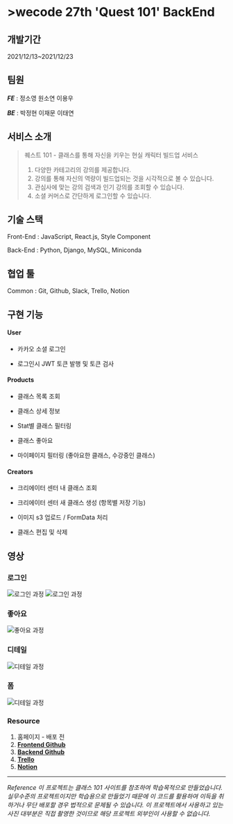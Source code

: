 # >wecode 27th 'Quest 101' BackEnd
 
## 개발기간 
2021/12/13~2021/12/23


## 팀원
 
**_FE_** : 정소영 원소연 이용우




**_BE_** : 박정현 이재문 이태연




 
## 서비스 소개
 
> 퀘스트 101 - 클래스를 통해 자신을 키우는 현실 캐릭터 빌드업 서비스 
> 1. 다양한 카테고리의 강의를 제공합니다.
> 2. 강의를 통해 자신의 역량이 빌드업되는 것을 시각적으로 볼 수 있습니다.
> 3. 관심사에 맞는 강의 검색과 인기 강의를 조회할 수 있습니다.
> 4. 소셜 커머스로 간단하게 로그인할 수 있습니다.
 


## 기술 스택
 
Front-End : JavaScript, React.js, Style Component


 
Back-End : Python, Django, MySQL, Miniconda 


 
## 협업 툴
Common : Git, Github, Slack, Trello, Notion


 
## 구현 기능



#### User



* 카카오 소셜 로그인



* 로그인시 JWT 토큰 발행 및 토큰 검사


 
 
#### Products



* 클래스 목록 조회

* 클래스 상세 정보

* Stat별 클래스 필터링

* 클래스 좋아요

* 마이페이지 필터링 (좋아요한 클래스, 수강중인 클래스)




#### Creators


* 크리에이터 센터 내 클래스 조회



* 크리에이터 센터 새 클래스 생성 (항목별 저장 기능)



* 이미지 s3 업로드 / FormData 처리



* 클래스 편집 및 삭제

## 영상

### 로그인

![로그인 과정](https://haileysbucket.s3.ap-northeast-2.amazonaws.com/readme/login_01.gif)
![로그인 과정](https://haileysbucket.s3.ap-northeast-2.amazonaws.com/readme/login_02.gif)

### 좋아요

![좋아요 과정](https://haileysbucket.s3.ap-northeast-2.amazonaws.com/readme/like.gif)

### 디테일

![디테일 과정](https://haileysbucket.s3.ap-northeast-2.amazonaws.com/readme/detail.gif)

### 폼

![디테일 과정](https://haileysbucket.s3.ap-northeast-2.amazonaws.com/readme/creator_form.gif)




### Resource


1. 홈페이지 - 배포 전
2. **[Frontend Github](https://github.com/wecode-bootcamp-korea/27-2nd-Quest101-frontend)**
3. **[Backend Github](https://github.com/wecode-bootcamp-korea/27-2nd-Quest101-backend)**
4. **[Trello](https://trello.com/b/dFkizfeW/%EB%8B%A5%ED%84%B0-%ED%83%80%EB%A5%B4%ED%8A%B8)**
5. **[Notion](https://www.notion.so/Quest-101-2b0f95900fd247b2934f860db447ba8d)**



- - -






 
_Reference 이 프로젝트는 클래스 101 사이트를 참조하여 학습목적으로 만들었습니다. 
실무수준의 프로젝트이지만 학습용으로 만들었기 때문에 이 코드를 활용하여 이득을 취하거나 무단 배포할 경우 법적으로 문제될 수 있습니다. 
이 프로젝트에서 사용하고 있는 사진 대부분은 직접 촬영한 것이므로 해당 프로젝트 외부인이 사용할 수 없습니다._




